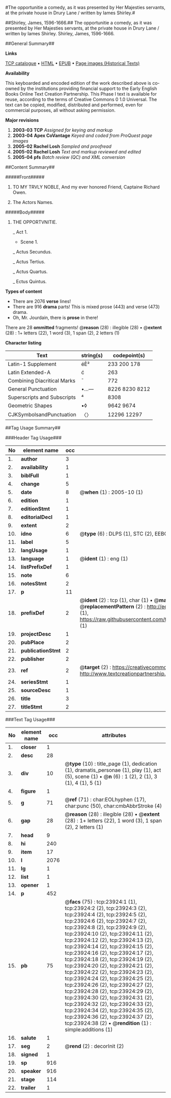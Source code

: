 #The opportunitie a comedy, as it was presented by Her Majesties servants, at the private house in Drury Lane / written by Iames Shirley.#

##Shirley, James, 1596-1666.##
The opportunitie a comedy, as it was presented by Her Majesties servants, at the private house in Drury Lane / written by Iames Shirley.
Shirley, James, 1596-1666.

##General Summary##

**Links**

[TCP catalogue](http://www.ota.ox.ac.uk/tcp/)  • 
[HTML](http://tei.it.ox.ac.uk/tcp/Texts-HTML/free/A12/A12148.html)  • 
[EPUB](http://tei.it.ox.ac.uk/tcp/Texts-EPUB/free/A12/A12148.epub) • 
[Page images (Historical Texts)](https://data.historicaltexts.jisc.ac.uk/view?pubId=eebo-21347995e&pageId=eebo-21347995e-23924-1)

**Availability**

This keyboarded and encoded edition of the
	       work described above is co-owned by the institutions
	       providing financial support to the Early English Books
	       Online Text Creation Partnership. This Phase I text is
	       available for reuse, according to the terms of Creative
	       Commons 0 1.0 Universal. The text can be copied,
	       modified, distributed and performed, even for
	       commercial purposes, all without asking permission.

**Major revisions**

1. __2003-03__ __TCP__ *Assigned for keying and markup*
1. __2003-04__ __Apex CoVantage__ *Keyed and coded from ProQuest page images*
1. __2005-02__ __Rachel Losh__ *Sampled and proofread*
1. __2005-02__ __Rachel Losh__ *Text and markup reviewed and edited*
1. __2005-04__ __pfs__ *Batch review (QC) and XML conversion*

##Content Summary##

#####Front#####

1. TO MY TRVLY NOBLE, And my ever honored Friend, Captaine Richard Owen.

1. The Actors Names.

#####Body#####

1. THE OPPORTVNITIE.

    _ Act 1.

      * Scene 1.

    _ Actus Secundus.

    _ Actus Tertius.

    _ Actus Quartus.

    _ Ectus Quintus.

**Types of content**

  * There are 2076 **verse** lines!
  * There are 916 **drama** parts! This is mixed prose (443) and verse (473) drama.
  * Oh, Mr. Jourdain, there is **prose** in there!

There are 28 **ommitted** fragments! 
 @__reason__ (28) : illegible (28)  •  @__extent__ (28) : 1+ letters (22), 1 word (3), 1 span (2), 2 letters (1)

**Character listing**


|Text|string(s)|codepoint(s)|
|---|---|---|
|Latin-1 Supplement|éÈ²|233 200 178|
|Latin Extended-A|ć|263|
|Combining             Diacritical Marks|̄|772|
|General Punctuation|•…—|8226 8230 8212|
|Superscripts             and Subscripts|⁴|8308|
|Geometric Shapes|▪◊|9642 9674|
|CJKSymbolsandPunctuation|〈〉|12296 12297|

##Tag Usage Summary##

###Header Tag Usage###

|No|element name|occ|attributes|
|---|---|---|---|
|1.|__author__|3||
|2.|__availability__|1||
|3.|__biblFull__|1||
|4.|__change__|5||
|5.|__date__|8| @__when__ (1) : 2005-10 (1)|
|6.|__edition__|1||
|7.|__editionStmt__|1||
|8.|__editorialDecl__|1||
|9.|__extent__|2||
|10.|__idno__|6| @__type__ (6) : DLPS (1), STC (2), EEBO-CITATION (1), OCLC (1), VID (1)|
|11.|__label__|5||
|12.|__langUsage__|1||
|13.|__language__|1| @__ident__ (1) : eng (1)|
|14.|__listPrefixDef__|1||
|15.|__note__|6||
|16.|__notesStmt__|2||
|17.|__p__|11||
|18.|__prefixDef__|2| @__ident__ (2) : tcp (1), char (1)  •  @__matchPattern__ (2) : ([0-9\-]+):([0-9IVX]+) (1), (.+) (1)  •  @__replacementPattern__ (2) : http://eebo.chadwyck.com/downloadtiff?vid=$1&page=$2 (1), https://raw.githubusercontent.com/textcreationpartnership/Texts/master/tcpchars.xml#$1 (1)|
|19.|__projectDesc__|1||
|20.|__pubPlace__|2||
|21.|__publicationStmt__|2||
|22.|__publisher__|2||
|23.|__ref__|2| @__target__ (2) : https://creativecommons.org/publicdomain/zero/1.0/ (1), http://www.textcreationpartnership.org/docs/. (1)|
|24.|__seriesStmt__|1||
|25.|__sourceDesc__|1||
|26.|__title__|3||
|27.|__titleStmt__|2||


###Text Tag Usage###

|No|element name|occ|attributes|
|---|---|---|---|
|1.|__closer__|1||
|2.|__desc__|28||
|3.|__div__|10| @__type__ (10) : title_page (1), dedication (1), dramatis_personae (1), play (1), act (5), scene (1)  •  @__n__ (6) : 1 (2), 2 (1), 3 (1), 4 (1), 5 (1)|
|4.|__figure__|1||
|5.|__g__|71| @__ref__ (71) : char:EOLhyphen (17), char:punc (50), char:cmbAbbrStroke (4)|
|6.|__gap__|28| @__reason__ (28) : illegible (28)  •  @__extent__ (28) : 1+ letters (22), 1 word (3), 1 span (2), 2 letters (1)|
|7.|__head__|9||
|8.|__hi__|240||
|9.|__item__|17||
|10.|__l__|2076||
|11.|__lg__|1||
|12.|__list__|1||
|13.|__opener__|1||
|14.|__p__|452||
|15.|__pb__|75| @__facs__ (75) : tcp:23924:1 (1), tcp:23924:2 (2), tcp:23924:3 (2), tcp:23924:4 (2), tcp:23924:5 (2), tcp:23924:6 (2), tcp:23924:7 (2), tcp:23924:8 (2), tcp:23924:9 (2), tcp:23924:10 (2), tcp:23924:11 (2), tcp:23924:12 (2), tcp:23924:13 (2), tcp:23924:14 (2), tcp:23924:15 (2), tcp:23924:16 (2), tcp:23924:17 (2), tcp:23924:18 (2), tcp:23924:19 (2), tcp:23924:20 (2), tcp:23924:21 (2), tcp:23924:22 (2), tcp:23924:23 (2), tcp:23924:24 (2), tcp:23924:25 (2), tcp:23924:26 (2), tcp:23924:27 (2), tcp:23924:28 (2), tcp:23924:29 (2), tcp:23924:30 (2), tcp:23924:31 (2), tcp:23924:32 (2), tcp:23924:33 (2), tcp:23924:34 (2), tcp:23924:35 (2), tcp:23924:36 (2), tcp:23924:37 (2), tcp:23924:38 (2)  •  @__rendition__ (1) : simple:additions (1)|
|16.|__salute__|1||
|17.|__seg__|2| @__rend__ (2) : decorInit (2)|
|18.|__signed__|1||
|19.|__sp__|916||
|20.|__speaker__|916||
|21.|__stage__|114||
|22.|__trailer__|1||
